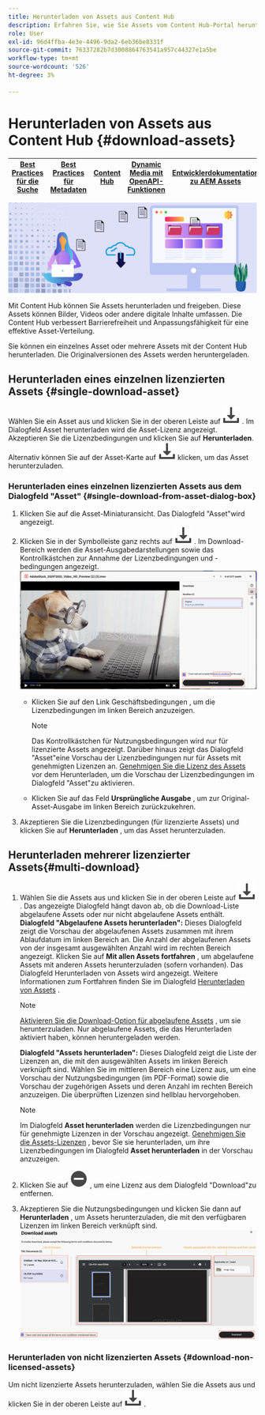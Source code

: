 ```yaml
---
title: Herunterladen von Assets aus Content Hub
description: Erfahren Sie, wie Sie Assets vom Content Hub-Portal herunterladen können.
role: User
exl-id: 96d4ffba-4e3e-4496-9da2-6eb36be8331f
source-git-commit: 76337282b7d3008864763541a957c44327e1a5be
workflow-type: tm+mt
source-wordcount: '526'
ht-degree: 3%

---
```


# Herunterladen von Assets aus Content Hub {#download-assets}

| [Best Practices für die Suche](/help/assets/search-best-practices.md) | [Best Practices für Metadaten](/help/assets/metadata-best-practices.md) | [Content Hub](/help/assets/product-overview.md) | [Dynamic Media mit OpenAPI-Funktionen](/help/assets/dynamic-media-open-apis-overview.md) | [Entwicklerdokumentation zu AEM Assets](https://developer.adobe.com/experience-cloud/experience-manager-apis/) |
| ------------- | --------------------------- |---------|----|-----|

<!-- ![Download assets](assets/download-asset.jpg) -->
![Herunterladen von Assets](assets/download-asset-genstudio.jpeg)

Mit Content Hub können Sie Assets herunterladen und freigeben. Diese Assets können Bilder, Videos oder andere digitale Inhalte umfassen. Die Content Hub verbessert Barrierefreiheit und Anpassungsfähigkeit für eine effektive Asset-Verteilung.

Sie können ein einzelnes Asset oder mehrere Assets mit der Content Hub herunterladen. Die Originalversionen des Assets werden heruntergeladen.

## Herunterladen eines einzelnen lizenzierten Assets {#single-download-asset}

Wählen Sie ein Asset aus und klicken Sie in der oberen Leiste auf ![Download](/help/assets/assets/download-icon.svg) . Im Dialogfeld Asset herunterladen wird die Asset-Lizenz angezeigt. Akzeptieren Sie die Lizenzbedingungen und klicken Sie auf **Herunterladen**.
Alternativ können Sie auf der Asset-Karte auf ![Download](/help/assets/assets/download-icon.svg) klicken, um das Asset herunterzuladen.

### Herunterladen eines einzelnen lizenzierten Assets aus dem Dialogfeld &quot;Asset&quot; {#single-download-from-asset-dialog-box}

1. Klicken Sie auf die Asset-Miniaturansicht. Das Dialogfeld &quot;Asset&quot;wird angezeigt.
1. Klicken Sie in der Symbolleiste ganz rechts auf ![download](/help/assets/assets/download-icon.svg) . Im Download-Bereich werden die Asset-Ausgabedarstellungen sowie das Kontrollkästchen zur Annahme der Lizenzbedingungen und -bedingungen angezeigt.
   ![single-download-dialog-box](/help/assets/assets/asset-dialog-box-for-single-download.png)
   * Klicken Sie auf den Link Geschäftsbedingungen , um die Lizenzbedingungen im linken Bereich anzuzeigen.

     >[!NOTE]
     >
     >Das Kontrollkästchen für Nutzungsbedingungen wird nur für lizenzierte Assets angezeigt. Darüber hinaus zeigt das Dialogfeld &quot;Asset&quot;eine Vorschau der Lizenzbedingungen nur für Assets mit genehmigten Lizenzen an. [Genehmigen Sie die Lizenz des Assets](/help/assets/approve-assets-content-hub.md) vor dem Herunterladen, um die Vorschau der Lizenzbedingungen im Dialogfeld &quot;Asset&quot;zu aktivieren.

   * Klicken Sie auf das Feld **Ursprüngliche Ausgabe** , um zur Original-Asset-Ausgabe im linken Bereich zurückzukehren.
1. Akzeptieren Sie die Lizenzbedingungen (für lizenzierte Assets) und klicken Sie auf **Herunterladen** , um das Asset herunterzuladen.

## Herunterladen mehrerer lizenzierter Assets{#multi-download}

1. Wählen Sie die Assets aus und klicken Sie in der oberen Leiste auf ![Download](/help/assets/assets/download-icon.svg) . Das angezeigte Dialogfeld hängt davon ab, ob die Download-Liste abgelaufene Assets oder nur nicht abgelaufene Assets enthält. <br/>
   **Dialogfeld &quot;Abgelaufene Assets herunterladen&quot;:** Dieses Dialogfeld zeigt die Vorschau der abgelaufenen Assets zusammen mit ihrem Ablaufdatum im linken Bereich an. Die Anzahl der abgelaufenen Assets von der insgesamt ausgewählten Anzahl wird im rechten Bereich angezeigt. Klicken Sie auf **Mit allen Assets fortfahren** , um abgelaufene Assets mit anderen Assets herunterzuladen (sofern vorhanden). Das Dialogfeld Herunterladen von Assets wird angezeigt. Weitere Informationen zum Fortfahren finden Sie im Dialogfeld [Herunterladen von Assets](#Download-asset-dialog-box) .

   >[!NOTE]
   >
   >[Aktivieren Sie die Download-Option für abgelaufene Assets](/help/assets/configure-content-hub-ui-options.md#expired-assets-content-hub) , um sie herunterzuladen. Nur abgelaufene Assets, die das Herunterladen aktiviert haben, können heruntergeladen werden.

   <a id="Download-asset-dialog-box"></a> **Dialogfeld &quot;Assets herunterladen&quot;:** Dieses Dialogfeld zeigt die Liste der Lizenzen an, die mit den ausgewählten Assets im linken Bereich verknüpft sind. Wählen Sie im mittleren Bereich eine Lizenz aus, um eine Vorschau der Nutzungsbedingungen (im PDF-Format) sowie die Vorschau der zugehörigen Assets und deren Anzahl im rechten Bereich anzuzeigen. Die überprüften Lizenzen sind hellblau hervorgehoben.

   >[!NOTE]
   >
   > Im Dialogfeld **Asset herunterladen** werden die Lizenzbedingungen nur für genehmigte Lizenzen in der Vorschau angezeigt. [Genehmigen Sie die Assets-Lizenzen](/help/assets/approve-assets-content-hub.md) , bevor Sie sie herunterladen, um ihre Lizenzbedingungen im Dialogfeld **Asset herunterladen** in der Vorschau anzuzeigen.

1. Klicken Sie auf ![remove-icon](/help/assets/assets/remove-icon.svg) , um eine Lizenz aus dem Dialogfeld &quot;Download&quot;zu entfernen.

1. Akzeptieren Sie die Nutzungsbedingungen und klicken Sie dann auf **Herunterladen** , um Assets herunterzuladen, die mit den verfügbaren Lizenzen im linken Bereich verknüpft sind.
   ![download-multiple-license](/help/assets/assets/download-multiple-license.png)

### Herunterladen von nicht lizenzierten Assets {#download-non-licensed-assets}

Um nicht lizenzierte Assets herunterzuladen, wählen Sie die Assets aus und klicken Sie in der oberen Leiste auf ![Download](/help/assets/assets/download-icon.svg) .







